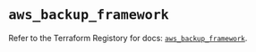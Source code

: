 # `aws_backup_framework`

Refer to the Terraform Registory for docs: [`aws_backup_framework`](https://registry.terraform.io/providers/hashicorp/aws/5.22.0/docs/resources/backup_framework).
